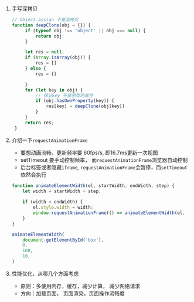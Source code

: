 1. 手写深拷贝
   
   ```javascript
   // Object.assign 不是深拷贝
   function deepClone(obj = {}) {
        if (typeof obj !== 'object' || obj === null) {
            return obj;
        }

        let res = null;
        if (Array.isArray(obj)) {
            res = []
        } else {
            res = {}

        }
        for (let key in obj) {
            // 保证key 不是原型的属性
            if (obj.hasOwnProperty(key)) {
                res[key] = deepClone(obj[key])
            }
        }
        return res;
    }

   ```

2. 介绍一下`requestAnimationFrame`
   - 要想动画流畅，更新频率要 60fps/s, 即16.7ms更新一次视图
   - setTimeout 要手动控制帧率， 而`requestAnimationFrame`浏览器自动控制
   - 后台标签或者隐藏`iframe`, `requestAnimationFrame`会暂停，而`setTimeout`依然会执行

    ```javascript
    function animateElementWidth(el, startWidth, endWidth, step) {
        let width = startWidth + step;
        
        if (width < endWidth) {
            el.style.width = width;
            window.requestAnimationFrame(() => animateElementWidth(el, width, endWidth, step))
        }
    }

    animateElementWidth(
        document.getElementById('box'),
        0,
        100,
        10,
    )
    ```

3. 性能优化，从哪几个方面考虑
    - 原则：多使用内存，缓存，减少计算， 减少网络请求
    - 方向：加载页面， 页面渲染，页面操作流畅度
   